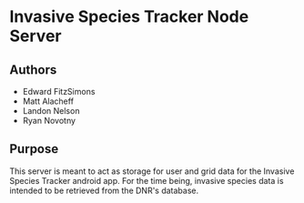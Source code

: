 # Invasive Species Tracker Node Server

## Authors
   * Edward FitzSimons
   * Matt Alacheff
   * Landon Nelson
   * Ryan Novotny

## Purpose

   This server is meant to act as storage for user and grid data for the Invasive Species Tracker android app. For the time being, invasive species data is intended to be retrieved from the DNR's database.